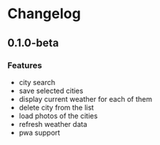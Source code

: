 # Changelog

## 0.1.0-beta

### Features

- city search
- save selected cities
- display current weather for each of them
- delete city from the list
- load photos of the cities
- refresh weather data
- pwa support
